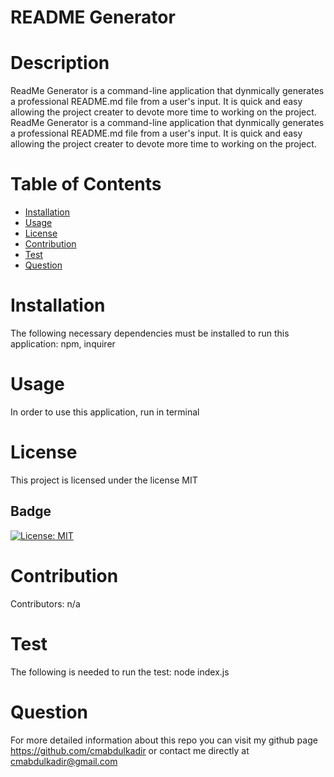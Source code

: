 # README Generator

# Description
ReadMe Generator is a command-line application that dynmically generates a professional README.md file from a user's input. It is quick and easy allowing the project creater to devote more time to working on the project. ReadMe Generator is a command-line application that dynmically generates a professional README.md file from a user's input. It is quick and easy allowing the project creater to devote more time to working on the project. 
# Table of Contents
* [Installation](#installation)
* [Usage](#usage)
* [License](#license)
* [Contribution](#contribution)
* [Test](#test)
* [Question](#question)
    
 
# Installation
The following necessary dependencies must be installed to run this application: npm, inquirer 
# Usage
In order to use this application, run in terminal
# License
This project is licensed under the license
  MIT
  
  ## Badge
  [![License: MIT](https://img.shields.io/badge/License-MIT-yellow.svg)](https://opensource.org/licenses/MIT)
# Contribution
Contributors: n/a
# Test
The following is needed to run the test: node index.js
# Question
For more detailed information about this repo you can visit my github page https://github.com/cmabdulkadir or contact me directly at cmabdulkadir@gmail.com 


